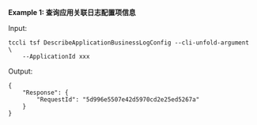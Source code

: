 **Example 1: 查询应用关联日志配置项信息**



Input: 

```
tccli tsf DescribeApplicationBusinessLogConfig --cli-unfold-argument  \
    --ApplicationId xxx
```

Output: 
```
{
    "Response": {
        "RequestId": "5d996e5507e42d5970cd2e25ed5267a"
    }
}
```

